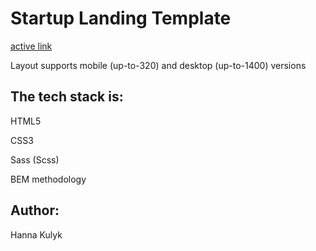 # Startup Landing Template

[active link](https://annakulyk555.github.io/startup-landing-template/ 'GitHub pages')

Layout supports mobile (up-to-320) and desktop (up-to-1400) versions

## The tech stack is:

HTML5

CSS3

Sass (Scss)

BEM methodology

## Author:

Hanna Kulyk
